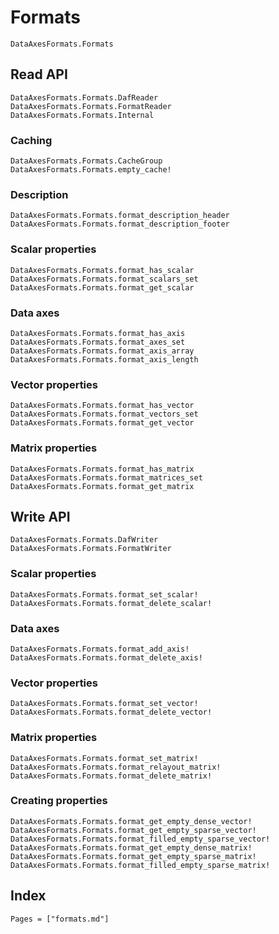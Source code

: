 # Formats

```@docs
DataAxesFormats.Formats
```

## Read API

```@docs
DataAxesFormats.Formats.DafReader
DataAxesFormats.Formats.FormatReader
DataAxesFormats.Formats.Internal
```

### Caching

```@docs
DataAxesFormats.Formats.CacheGroup
DataAxesFormats.Formats.empty_cache!
```

### Description

```@docs
DataAxesFormats.Formats.format_description_header
DataAxesFormats.Formats.format_description_footer
```

### Scalar properties

```@docs
DataAxesFormats.Formats.format_has_scalar
DataAxesFormats.Formats.format_scalars_set
DataAxesFormats.Formats.format_get_scalar
```

### Data axes

```@docs
DataAxesFormats.Formats.format_has_axis
DataAxesFormats.Formats.format_axes_set
DataAxesFormats.Formats.format_axis_array
DataAxesFormats.Formats.format_axis_length
```

### Vector properties

```@docs
DataAxesFormats.Formats.format_has_vector
DataAxesFormats.Formats.format_vectors_set
DataAxesFormats.Formats.format_get_vector
```

### Matrix properties

```@docs
DataAxesFormats.Formats.format_has_matrix
DataAxesFormats.Formats.format_matrices_set
DataAxesFormats.Formats.format_get_matrix
```

## Write API

```@docs
DataAxesFormats.Formats.DafWriter
DataAxesFormats.Formats.FormatWriter
```

### Scalar properties

```@docs
DataAxesFormats.Formats.format_set_scalar!
DataAxesFormats.Formats.format_delete_scalar!
```

### Data axes

```@docs
DataAxesFormats.Formats.format_add_axis!
DataAxesFormats.Formats.format_delete_axis!
```

### Vector properties

```@docs
DataAxesFormats.Formats.format_set_vector!
DataAxesFormats.Formats.format_delete_vector!
```

### Matrix properties

```@docs
DataAxesFormats.Formats.format_set_matrix!
DataAxesFormats.Formats.format_relayout_matrix!
DataAxesFormats.Formats.format_delete_matrix!
```

### Creating properties

```@docs
DataAxesFormats.Formats.format_get_empty_dense_vector!
DataAxesFormats.Formats.format_get_empty_sparse_vector!
DataAxesFormats.Formats.format_filled_empty_sparse_vector!
DataAxesFormats.Formats.format_get_empty_dense_matrix!
DataAxesFormats.Formats.format_get_empty_sparse_matrix!
DataAxesFormats.Formats.format_filled_empty_sparse_matrix!
```

## Index

```@index
Pages = ["formats.md"]
```
